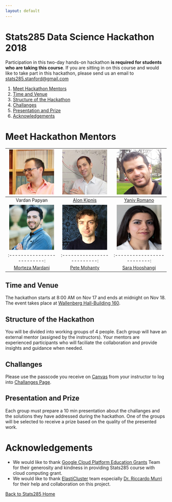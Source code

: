 ```yaml
---
layout: default 
---
```



# Stats285 Data Science Hackathon 2018

Participation in this two-day hands-on hackathon **is required for students who are taking this course**. 
If you are sitting in on this course and would like to take part in this hackathon, please send us an email
to <stats285.stanford@gmail.com>

1. [Meet Hackathon Mentors](#meet-hackathon-mentors)      
1. [Time and Venue](#time-and-venue)      
1. [Structure of the Hackathon](#structure-of-the-hackathon)   
1. [Challanges](#challanges)
1. [Presentation and Prize](#presentation-and-prize)
1. [Acknowledgements](#acknowledgements)




# Meet Hackathon Mentors 

<img src="../img/vardan_happy.jpeg" width="140" height="140" /> |  <img src="../img/alon_kipnis.jpg" width="140" height="140" /> | <img src="../img/Yaniv_Romano.png" width="140" height="140" />
:-------------------------:|:-------------------------:|:-------------------------:
Vardan Papyan         |  [Alon Kipnis](https://web.stanford.edu/~kipnisal/)       |  [Yaniv Romano](https://sites.google.com/view/yaniv-romano/home)
<img src="../img/mortez_mardani.jpg" width="140" height="140" /> |  <img src="../img/PeteMohanty.jpg" width="140" height="140" /> | <img src="../img/sara_hooshangi.png" width="140" height="140" />
:-------------------------:|:-------------------------:|:-------------------------:
[Morteza Mardani](http://web.stanford.edu/~morteza/)  |  [Pete Mohanty](https://sites.google.com/site/petemohanty/)       |  [Sara Hooshangi](https://cps.gwu.edu/sara-hooshangi)





## Time and Venue 
The hackathon starts at 8:00 AM on Nov 17 and ends at midnight on Nov 18. The event takes place at [Wallenberg Hall-Building 160](https://campus-map.stanford.edu/?id=01-160&lat=37.42826985&lng=-122.16901666&zoom=17&srch=01-160). 


## Structure of the Hackathon
You will be divided into working groups of 4 people. Each group will have an external mentor (assigned by the instructors). Your mentors are experienced participants who will faciliate the collaboration and provide insights and guidance when needed.   


## Challanges
Please use the passcode you receive on [Canvas](https://web.stanford.edu/group/canvas/cgi-bin/www/discovery.php) from your instructor to log into [Challanges Page](https://stats285.gitlab.io/hack2018/index.html).


## Presentation and Prize
Each group must prepare a 10 min presentation about the challanges and the solutions they have addressed during the hackathon. One of the groups will be selected to receive a prize based on the quality of the presented work.  



# Acknowledgements
* We would like to thank [Google Cloud Platform Education Grants](https://cloud.google.com/edu/) Team for their generosity and kindness in providing Stats285 course with cloud computing grant.
* We would like to thank [ElastiCluster](http://elasticluster.readthedocs.io/en/latest/) team especially [Dr. Riccardo Murri](https://www.gc3.uzh.ch/people/rm/) for their help and collaboration on this project.



[Back to Stats285 Home](../../index)
